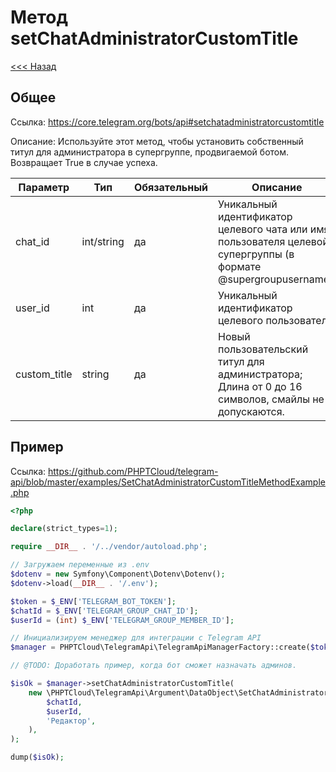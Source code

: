 # Метод setChatAdministratorCustomTitle

[<<< Назад](./../../)

## Общее

Ссылка: https://core.telegram.org/bots/api#setchatadministratorcustomtitle

Описание:
Используйте этот метод, чтобы установить собственный титул для администратора в супергруппе, продвигаемой ботом. Возвращает True в случае успеха.

| Параметр     | Тип        | Обязательный | Описание                                                                                                         |
|--------------|------------|--------------|------------------------------------------------------------------------------------------------------------------|
| chat_id      | int/string | да           | Уникальный идентификатор целевого чата или имя пользователя целевой супергруппы (в формате @supergroupusername). |
| user_id      | int        | да           | Уникальный идентификатор целевого пользователя.                                                                  |
| custom_title | string     | да           | Новый пользовательский титул для администратора; Длина от 0 до 16 символов, смайлы не допускаются.               |


## Пример

Ссылка: https://github.com/PHPTCloud/telegram-api/blob/master/examples/SetChatAdministratorCustomTitleMethodExample.php

```php
<?php

declare(strict_types=1);

require __DIR__ . '/../vendor/autoload.php';

// Загружаем переменные из .env
$dotenv = new Symfony\Component\Dotenv\Dotenv();
$dotenv->load(__DIR__ . '/.env');

$token = $_ENV['TELEGRAM_BOT_TOKEN'];
$chatId = $_ENV['TELEGRAM_GROUP_CHAT_ID'];
$userId = (int) $_ENV['TELEGRAM_GROUP_MEMBER_ID'];

// Инициализируем менеджер для интеграции с Telegram API
$manager = PHPTCloud\TelegramApi\TelegramApiManagerFactory::create($token);

// @TODO: Доработать пример, когда бот сможет назначать админов.

$isOk = $manager->setChatAdministratorCustomTitle(
    new \PHPTCloud\TelegramApi\Argument\DataObject\SetChatAdministratorCustomTitleArgument(
        $chatId,
        $userId,
        'Редактор',
    ),
);

dump($isOk);
```
